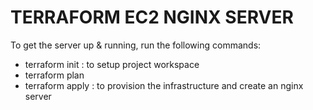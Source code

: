 # TERRAFORM EC2 NGINX SERVER


To get the server up & running, run the following commands:

- terraform init : to setup project workspace
- terraform plan
- terraform apply : to provision the infrastructure and create an nginx server
